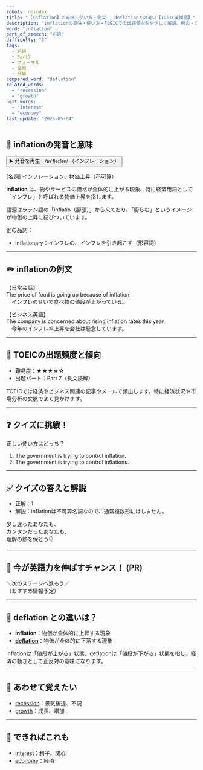 ```yaml
---
robots: noindex
title: "【inflation】の意味・使い方・例文 ― deflationとの違い【TOEIC英単語】"
description: "inflationの意味・使い方・TOEICでの出題傾向をやさしく解説。例文・クイズ付きでdeflationとの違いもわかりやすく学べます。"
word: "inflation"
part_of_speech: "名詞"
difficulty: "3"
tags:
  - 名詞
  - Part7
  - フォーマル
  - 金融
  - 会議
compared_word: "deflation"
related_words:
  - "recession"
  - "growth"
next_words:
  - "interest"
  - "economy"
last_update: "2025-05-04"
---
```


## 🔰 inflationの発音と意味

<button class="play-audio" onclick="playTTS('inflation')">
  <span class="play-audio-main">
    ▶️ 発音を再生　/ɪnˈfleɪʃən/
  </span>
  <span class="play-audio-sub">
    （インフレーション）
  </span>
</button>

[名詞] インフレーション、物価上昇（不可算）

**inflation** は、物やサービスの価格が全体的に上がる現象、特に経済用語として「インフレ」と呼ばれる物価上昇を指します。

語源はラテン語の「inflatio（膨張）」から来ており、「膨らむ」というイメージが物価の上昇に結びついています。

他の品詞：  
- inflationary：インフレの、インフレを引き起こす（形容詞）

---

## ✏️ inflationの例文

【日常会話】  
The price of food is going up because of inflation.  
　インフレのせいで食べ物の値段が上がっている。

【ビジネス英語】  
The company is concerned about rising inflation rates this year.  
　今年のインフレ率上昇を会社は懸念しています。

---

## 🎯 TOEICの出題頻度と傾向

- 難易度：★★★☆☆
- 出題パート：Part 7（長文読解）

TOEICでは経済やビジネス関連の記事やメールで頻出します。特に経済状況や市場分析の文脈でよく見かけます。

---

## ❓ クイズに挑戦！

正しい使い方はどっち？

1. The government is trying to control inflation.  
2. The government is trying to control inflations.

---

## ✅ クイズの答えと解説

- 正解：**1**
- 解説：inflationは不可算名詞なので、通常複数形にはしません。

少し迷ったあなたも、  
カンタンだったあなたも、  
理解の熱を保とう👇️

---

## 🚀 今が英語力を伸ばすチャンス！ (PR)

<div class="info-center">
＼次のステージへ進もう／<br>  
（おすすめ情報予定）
</div>

---

## 🤔  deflation との違いは？

- **inflation**：物価が全体的に上昇する現象
- **[deflation](/word/deflation)**：物価が全体的に下落する現象

inflationは「値段が上がる」状態、deflationは「値段が下がる」状態を指し、経済の動きとして正反対の意味になります。

---

## 🧩 あわせて覚えたい

- [recession](/word/recession)：景気後退、不況
- [growth](/word/growth)：成長、増加

---

## 📖 できればこれも

- [interest](/word/interest)：利子、関心
- [economy](/word/economy)：経済

<!-- cvid: aid46_bid07 -->
